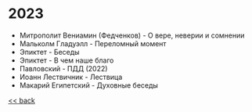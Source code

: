 # 2023

- Митрополит Вениамин (Федченков) - О вере, неверии и сомнении
- Мальколм Гладуэлл - Переломный момент
- Эпиктет - Беседы
- Эпиктет - В чем наше благо
- Павловский - ПДД (2022)
- Иоанн Лествичник - Лествица
- Макарий Египетский - Духовные беседы

[<< back](README.md)
